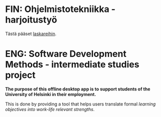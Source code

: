# FIN: Ohjelmistotekniikka -  harjoitustyö

Tästä pääset [laskareihin](https://github.com/yogajones/ot-harjoitustyo/tree/main/laskarit).

# ENG: Software Development Methods - intermediate studies project

**The purpose of this offline desktop app is to support students of the University of Helsinki in their employment.**

This is done by providing a tool that helps users translate formal *learning objectives into work-life relevant strengths*.
